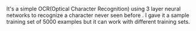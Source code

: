 It's a simple OCR(Optical Character Recognition) using 3 layer neural networks
to recognize a character never seen before . I gave it a sample training set of
5000 examples but it can work with different training sets.
